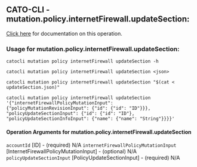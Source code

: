 
## CATO-CLI - mutation.policy.internetFirewall.updateSection:
[Click here](https://api.catonetworks.com/documentation/#mutation-updateSection) for documentation on this operation.

### Usage for mutation.policy.internetFirewall.updateSection:

`catocli mutation policy internetFirewall updateSection -h`

`catocli mutation policy internetFirewall updateSection <json>`

`catocli mutation policy internetFirewall updateSection "$(cat < updateSection.json)"`

`catocli mutation policy internetFirewall updateSection '{"internetFirewallPolicyMutationInput": {"policyMutationRevisionInput": {"id": {"id": "ID"}}}, "policyUpdateSectionInput": {"id": {"id": "ID"}, "policyUpdateSectionInfoInput": {"name": {"name": "String"}}}}'`

#### Operation Arguments for mutation.policy.internetFirewall.updateSection ####
`accountId` [ID] - (required) N/A 
`internetFirewallPolicyMutationInput` [InternetFirewallPolicyMutationInput] - (optional) N/A 
`policyUpdateSectionInput` [PolicyUpdateSectionInput] - (required) N/A 
